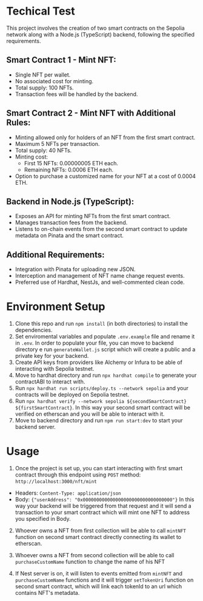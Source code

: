 # Techical Test

This project involves the creation of two smart contracts on the Sepolia network along with a Node.js (TypeScript) backend, following the specified requirements.

## Smart Contract 1 - Mint NFT:

- Single NFT per wallet.
- No associated cost for minting.
- Total supply: 100 NFTs.
- Transaction fees will be handled by the backend.

## Smart Contract 2 - Mint NFT with Additional Rules:

- Minting allowed only for holders of an NFT from the first smart contract.
- Maximum 5 NFTs per transaction.
- Total supply: 40 NFTs.
- Minting cost:
  - First 15 NFTs: 0.00000005 ETH each.
  - Remaining NFTs: 0.0006 ETH each.
- Option to purchase a customized name for your NFT at a cost of 0.0004 ETH.

## Backend in Node.js (TypeScript):

- Exposes an API for minting NFTs from the first smart contract.
- Manages transaction fees from the backend.
- Listens to on-chain events from the second smart contract to update metadata on Pinata and the smart contract.

## Additional Requirements:

- Integration with Pinata for uploading new JSON.
- Interception and management of NFT name change request events.
- Preferred use of Hardhat, NestJs, and well-commented clean code.

# Environment Setup

1. Clone this repo and run `npm install` (in both directories) to install the dependencies. 
2. Set enviromental variables and populate `.env.example` file and rename it in `.env`. In order to populate your file, you can move to backend directory e run `generateWallet.js` script which will create a public and a private key for your backend. 
3. Create API keys from providers like Alchemy or Infura to be able of interacting with Sepolia testnet.
4. Move to hardhat directory and run `npx hardhat compile` to generate your contractABI to interact with.
5. Run `npx hardhat run scripts/deploy.ts --network sepolia` and your contracts will be deployed on Sepolia testnet.
6. Run `npx hardhat verify --network sepolia ${secondSmartContract} ${firstSmartContract}`.
In this way your second smart contract will be verified on etherscan and you will be able to interact with it.
7. Move to backend directory and run `npm run start:dev` to start your backend server.

# Usage

1. Once the project is set up, you can start interacting with first smart contract through this endpoint using `POST` method: `http://localhost:3000/nft/mint`
- Headers: `Content-Type: application/json`
- Body: `{"userAddress": "0x000000000000000000000000000000000"}`
In this way your backend will be triggered from that request and it will send a transaction to your smart contract which will mint one NFT to address you specified in Body.

2. Whoever owns a NFT from first collection will be able to call `mintNFT` function on second smart contract directly connecting its wallet to etherscan. 

3. Whoever owns a NFT from second collection will be able to call `purchaseCustomName` function to change the name of his NFT

4. If Nest server is on, it will listen to events emitted from `mintNFT` and `purchaseCustomName` functions and it will trigger `setTokenUri` function on second smart contract, which will link each tokenId to an url which contains NFT's metadata.